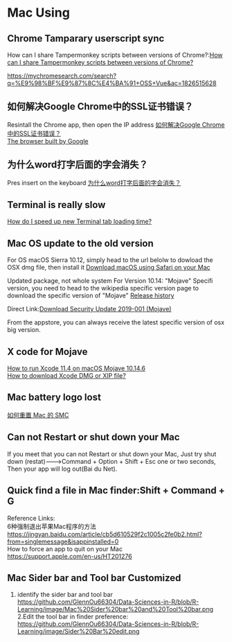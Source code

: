 # Mac Using

## Chrome Tamparary userscript sync

How can I share Tampermonkey scripts between versions of Chrome?:[How can I share Tampermonkey scripts between versions of Chrome?](https://superuser.com/questions/506221/how-can-i-share-tampermonkey-scripts-between-versions-of-chrome/1453402#1453402)

https://mychromesearch.com/search?q=%E9%98%BF%E9%87%8C%E4%BA%91+OSS+Vue&ac=1826515628 


## 如何解决Google Chrome中的SSL证书错误？

Resintall the Chrome app, then open the IP address
[如何解决Google Chrome中的SSL证书错误？](https://www.sslcer.com/archives/307)    
[The browser built by Google](https://www.google.cn/intl/en_uk/chrome/) 


## 为什么word打字后面的字会消失？
Pres insert on the keyboard
[为什么word打字后面的字会消失？](https://blog.csdn.net/ma20120607/article/details/53744337)

## Terminal is really slow

[How do I speed up new Terminal tab loading time?](https://apple.stackexchange.com/questions/41743/how-do-i-speed-up-new-terminal-tab-loading-time)   

## Mac OS update to the old version

For OS macOS Sierra 10.12, simply head to the url belolw to dowload the OSX dmg file, then install it
[Download macOS using Safari on your Mac](https://support.apple.com/en-us/HT211683)  

Updated package, not whole system For Version 10.14: "Mojave" Specifi version, you need to head to the wikipedia specific version page to download the specific version of "Mojave"
[Release history](https://en.wikipedia.org/wiki/MacOS_Mojave)   

Direct Link:[Download Security Update 2019-001 (Mojave)](https://support.apple.com/kb/DL2024?locale=en_SG)  

From the appstore, you can always receive the latest specific version of osx big version.

## X code for Mojave

[How to run Xcode 11.4 on macOS Mojave 10.14.6](https://stackoverflow.com/questions/61013626/how-to-run-xcode-11-4-on-macos-mojave-10-14-6)    
[How to download Xcode DMG or XIP file?](https://stackoverflow.com/questions/10335747/how-to-download-xcode-dmg-or-xip-file)   

## Mac battery logo lost
[如何重置 Mac 的 SMC](https://support.apple.com/zh-cn/HT201295)   
## Can not Restart or shut down your Mac
If  you meet that you can not Restart or shut down your Mac, Just try shut down (restat)--->Command + Option + Shift + Esc 
one or two seconds, Then your app will log out(Bai du Net).
## Quick find a file in Mac finder:Shift + Command + G
Reference Links:
<br>6种强制退出苹果Mac程序的方法
<br>https://jingyan.baidu.com/article/cb5d610529f2c1005c2fe0b2.html?from=singlemessage&isappinstalled=0
<br>How to force an app to quit on your Mac
<br>https://support.apple.com/en-us/HT201276
## Mac Sider bar and Tool bar Customized
1. identify the sider bar and tool bar
<br>https://github.com/GlennOu66304/Data-Sciences-in-R/blob/R-Learning/image/Mac%20Sider%20bar%20and%20Tool%20bar.png
<br>2.Edit the tool bar in finder preference:
<br>https://github.com/GlennOu66304/Data-Sciences-in-R/blob/R-Learning/image/Sider%20Bar%20edit.png
